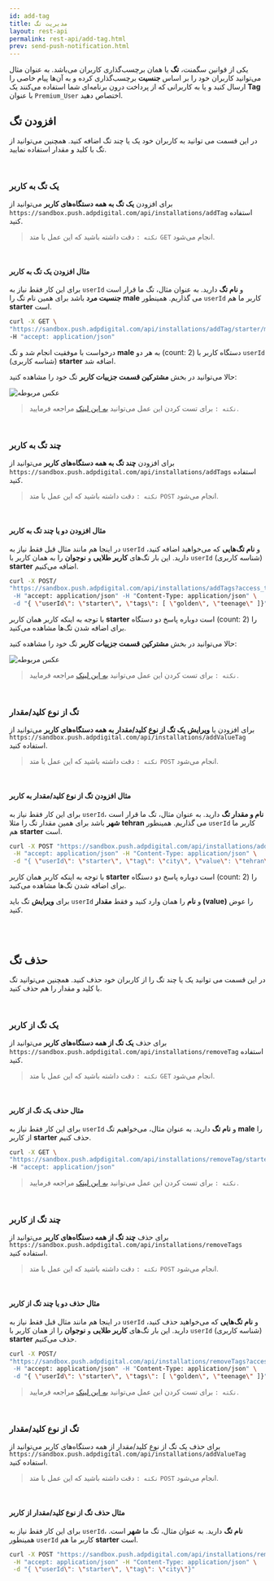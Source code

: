 ```yaml
---
id: add-tag
title: مدیریت تگ
layout: rest-api
permalink: rest-api/add-tag.html
prev: send-push-notification.html
---
```


یکی از قوانین سگمنت، **تگ** یا همان برچسب‌گذاری کاربران می‌باشد. به عنوان مثال می‌توانید کاربران خود را بر اساس **جنسیت** برچسب‌گذاری کرده و به آن‌ها پیام خاصی را ارسال کنید و یا به کاربرانی که از پرداخت درون برنامه‌ای شما استفاده می‌کنند یک **Tag** با عنوان ‍‍‍`Premium_User‍` اختصاص دهید.

## افزودن تگ 

در این قسمت می‌ توانید به کاربران خود یک یا چند تگ اضافه کنید. همچنین می‌توانید از تگ با کلید و مقدار استفاده نمایید.

<br>

### یک تگ به کاربر

برای افزودن **یک تگ به همه دستگاه‌های کاربر** می‌توانید از `https://sandbox.push.adpdigital.com/api/installations/addTag` استفاده کنید.

> `نکته :` دقت داشته باشید که این عمل با متد `GET` انجام می‌شود.

<br>

#### مثال افزودن یک تگ به کاربر

برای این کار فقط نیاز به `userId` و **نام تگ** دارید. به عنوان مثال، تگ ما قرار است **جنسیت مرد** باشد برای همین نام تگ را **male** می گذاریم. همینطور `userId` کاربر ما هم **starter** است. 

```bash
curl -X GET \
"https://sandbox.push.adpdigital.com/api/installations/addTag/starter/male?access_token=<ACCESS_TOKEN>" \
-H "accept: application/json"
```

درخواست با موفقیت انجام شد و تگ **male** به هر دو (count: 2) دستگاه کاربر با `userId` (شناسه کاربری) **starter** اضافه شد.

حالا می‌توانید در بخش **مشترکین قسمت جزییات کاربر** تگ خود را مشاهده کنید:


![عکس مربوطه](http://uupload.ir/files/jdf5_tag.png)

> `نکته :` برای تست کردن این عمل می‌توانید [به این لینک](https://api.doc.chabokpush.com/#/installation/installation_addTag) مراجعه فرمایید.

<br>

### چند تگ به کاربر

برای افزودن **چند تگ به همه دستگاه‌های کاربر** می‌توانید از `https://sandbox.push.adpdigital.com/api/installations/addTags` استفاده کنید.

> `نکته :` دقت داشته باشید که این عمل با متد `POST` انجام می‌شود.

<br>

#### مثال افزودن دو یا چند تگ به کاربر

در اینجا هم مانند مثال قبل فقط نیاز به `userId` و **نام تگ‌هایی** که می‌خواهید اضافه کنید، دارید. این بار تگ‌های **کاربر طلایی** و **نوجوان** را به همان کاربر با `userId` (شناسه کاربری) **starter** اضافه می‌کنیم. 

```bash
curl -X POST/
"https://sandbox.push.adpdigital.com/api/installations/addTags?access_token=<ACCESS_TOKEN> \
 -H "accept: application/json" -H "Content-Type: application/json" \
 -d "{ \"userId\": \"starter\", \"tags\": [ \"golden\", \"teenage\" ]}"
```
با توجه به اینکه کاربر همان کاربر **starter** است دوباره پاسخ  دو دستگاه (count: 2) را برای اضافه شدن تگ‌ها مشاهده می‌کنید.

حالا می‌توانید در بخش **مشترکین قسمت جزییات کاربر** تگ خود را مشاهده کنید:

![عکس مربوطه](http://uupload.ir/files/so9x_tag2.png)

> `نکته :` برای تست کردن این عمل می‌توانید [به این لینک](https://api.doc.chabokpush.com/#/installation/installation_addTags) مراجعه فرمایید.

<br>

### تگ از نوع کلید/مقدار

برای افزودن یا **ویرایش** **یک تگ از نوع کلید/مقدار به همه دستگاه‌های کاربر** می‌توانید از `https://sandbox.push.adpdigital.com/api/installations/addValueTag` استفاده کنید.

> `نکته :` دقت داشته باشید که این عمل با متد `POST` انجام می‌شود.

<br>

#### مثال افزودن تگ از نوع کلید/مقدار به کاربر

برای این کار فقط نیاز به `userId`، **نام و مقدار تگ** دارید. به عنوان مثال، تگ ما قرار است **شهر** باشد برای همین مقدار تگ را مثلا **tehran** می گذاریم. همینطور `userId` کاربر ما هم **starter** است. 

```bash
curl -X POST "https://sandbox.push.adpdigital.com/api/installations/addValueTag?access_token=<ACCESS_TOKEN" \
 -H "accept: application/json" -H "Content-Type: application/json" \
 -d "{ \"userId\": \"starter\", \"tag\": \"city\", \"value\": \"tehran\"}"
```
با توجه به اینکه کاربر همان کاربر **starter** است دوباره پاسخ  دو دستگاه (count: 2) را برای اضافه شدن تگ‌ها مشاهده می‌کنید.

برای **ویرایش** تگ باید ‍‍`userId` و **نام** را همان وارد کنید و فقط **مقدار (value)** را عوض کنید. 

<br><br>

## حذف تگ

در این قسمت می‌ توانید یک یا چند تگ را از کاربران خود حذف کنید. همچنین می‌توانید تگ با کلید و مقدار را هم حذف کنید.

<br>

### یک تگ از کاربر

برای حذف **یک تگ از همه دستگاه‌های کاربر** می‌توانید از `https://sandbox.push.adpdigital.com/api/installations/removeTag` استفاده کنید.

> `نکته :` دقت داشته باشید که این عمل با متد `GET` انجام می‌شود.

<br>

#### مثال حذف یک تگ از کاربر

برای این کار فقط نیاز به `userId` و **نام تگ** دارید. به عنوان مثال، می‌خواهیم تگ **male** را از کاربر **starter** حذف کنیم.

```bash
curl -X GET \
"https://sandbox.push.adpdigital.com/api/installations/removeTag/starter/male?access_token=<ACCESS_TOKEN>" \
-H "accept: application/json"
```

> `نکته :` برای تست کردن این عمل می‌توانید [به این لینک](https://api.doc.chabokpush.com/#/installation/installation_removeTag) مراجعه فرمایید.

<br>

### چند تگ از کاربر

برای حذف **چند تگ از همه دستگاه‌های کاربر** می‌توانید از `https://sandbox.push.adpdigital.com/api/installations/removeTags` استفاده کنید.

> `نکته :` دقت داشته باشید که این عمل با متد `POST` انجام می‌شود.

<br>

#### مثال حذف دو یا چند تگ از کاربر

در اینجا هم مانند مثال قبل فقط نیاز به `userId` و **نام تگ‌هایی** که می‌خواهید حذف کنید، دارید. این بار تگ‌های **کاربر طلایی** و **نوجوان** را از همان کاربر با `userId` (شناسه کاربری) **starter** حذف می‌کنیم. 

```bash
curl -X POST/
"https://sandbox.push.adpdigital.com/api/installations/removeTags?access_token=<ACCESS_TOKEN> \
 -H "accept: application/json" -H "Content-Type: application/json" \
 -d "{ \"userId\": \"starter\", \"tags\": [ \"golden\", \"teenage\" ]}"
```

> `نکته :` برای تست کردن این عمل می‌توانید [به این لینک](https://api.doc.chabokpush.com/#/installation/installation_removeTags) مراجعه فرمایید.

<br>

### تگ از نوع کلید/مقدار

برای حذف یک تگ از نوع کلید/مقدار از همه دستگاه‌های کاربر می‌توانید از `https://sandbox.push.adpdigital.com/api/installations/addValueTag` استفاده کنید.

> `نکته :` دقت داشته باشید که این عمل با متد `POST` انجام می‌شود.

<br>

#### مثال حذف تگ از نوع کلید/مقدار از کاربر

برای این کار فقط نیاز به `userId`، **نام تگ** دارید. به عنوان مثال، تگ ما **شهر** است. همینطور `userId` کاربر ما هم **starter** است. 

```bash
curl -X POST "https://sandbox.push.adpdigital.com/api/installations/removeValueTag?access_token=<ACCESS_TOKEN" \
 -H "accept: application/json" -H "Content-Type: application/json" \
 -d "{ \"userId\": \"starter\", \"tag\": \"city\"}"
```
